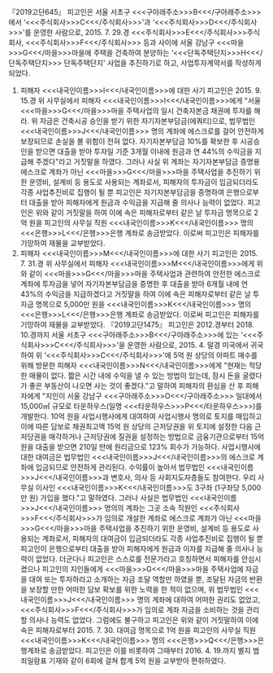 『2019고단645』
피고인은 서울 서초구 <<<구아래주소>>>B<<</구아래주소>>>에서 ‘<<<주식회사>>>C<<</주식회사>>>'과 ‘<<<주식회사>>>D<<</주식회사>>>'를 운영한 사람으로, 2015. 7. 29.경 <<<주식회사>>>E<<</주식회사>>>주식회사, <<<주식회사>>>F<<</주식회사>>> 등과 사이에 서울 강남구 <<<마을>>>G<<</마을>>>마을에 주택을 건축하여 분양하는 ‘<<<단독주택단지>>>H<<</단독주택단지>>> 단독주택단지' 사업을 추진하기로 하고, 사업투자계약서를 작성하게 되었다.
1. 피해자 <<<내국인이름>>>I<<</내국인이름>>>에 대한 사기
피고인은 2015. 9. 15.경 위 사무실에서 피해자 <<<내국인이름>>>I<<</내국인이름>>>에게 "서울 <<<마을>>>G<<</마을>>>마을 주택사업의 일시 건축자본금 채권에 투자를 해라. 위 자금은 건축시공 승인을 받기 위한 자기자본부담금(에쿼티)으로, 법무법인 <<<내국인이름>>>J<<</내국인이름>>> 명의 계좌에 에스크로를 걸어 안전하게 보장되므로 손실을 볼 위험이 전혀 없다. 자기자본부담금 10%를 확보한 후 시공승인을 받으면 대출을 받아 투자일 기준 3개월 이내에 원금과 연 44%의 수익금을 지급해 주겠다"라고 거짓말을 하였다. 그러나 사실 위 계좌는 자기자본부담금 증명용 에스크로 계좌가 아닌 <<<마을>>>G<<</마을>>>마을 주택사업을 추진하기 위한 운영비, 설계비 등 용도로 사용되는 계좌로서, 피해자의 투자금이 입금되더라도 각종 사업추진비로 집행이 될 뿐 피고인은 자기자본부담금을 증명하여 은행으로부터 대출을 받아 피해자에게 원금과 수익금을 지급해 줄 의사나 능력이 없었다.
피고인은 위와 같이 거짓말을 하여 이에 속은 피해자로부터 같은 날 투자금 명목으로 2억 원을 피고인의 사무실 직원 <<<내국인이름>>>K<<</내국인이름>>> 명의 <<<은행>>>L<<</은행>>>은행 계좌로 송금받았다.
이로써 피고인은 피해자를 기망하여 재물을 교부받았다.
2. 피해자 <<<내국인이름>>>M<<</내국인이름>>>에 대한 사기
피고인은 2015. 7. 31.경 위 사무실에서 피해자 <<<내국인이름>>>M<<</내국인이름>>>에게 위와 같이 <<<마을>>>G<<</마을>>>마을 주택사업과 관련하여 안전한 에스크로 계좌에 투자금을 넣어 자기자본부담금을 증명한 후 대출을 받아 6개월 내에 연 43%의 수익금을 지급하겠다고 거짓말을 하여 이에 속은 피해자로부터 같은 날 투자금 명목으로 5,000만 원을 <<<내국인이름>>>K<<</내국인이름>>> 명의 <<<은행>>>L<<</은행>>>은행 계좌로 송금받았다.
이로써 피고인은 피해자를 기망하여 재물을 교부받았다.
『2019고단1475』
피고인은 2012.경부터 2018. 10.경까지 서울 서초구 <<<구아래주소>>>B<<</구아래주소>>>에 있는 ‘<<<주식회사>>>C<<</주식회사>>>'을 운영한 사람으로, 2015. 4. 말경 미국에서 귀국하여 위 ‘<<<주식회사>>>C<<</주식회사>>>'에 5억 원 상당의 아파트 매수를 위해 방문한 피해자 <<<내국인이름>>>N<<</내국인이름>>>에게 "현재는 적당한 매물이 없다. 짧은 시간 내에 수익을 낼 수 있는 방법이 있는데, 잠시 돈을 굴렸다가 좋은 부동산이 나오면 사는 것이 좋겠다."고 말하여 피해자의 환심을 산 후 피해자에게 "지인이 서울 강남구 <<<구아래주소>>>O<<</구아래주소>>> 일대에서 15,000㎡ 규모로 타운하우스(일명 <<<타운하우스>>>P<<</타운하우스>>>)를 개발한다. 10억 원을 사업시행사에게 대여하여 사업시행사 명의로 토지를 매입하고 이에 따른 담보로 채권최고액 15억 원 상당의 근저당권을 위 토지에 설정한 다음 근저당권을 매각하거나 근저당권에 질권을 설정하는 방법으로 금융기관으로부터 15억 원을 대출을 받으면 210일 만에 원리금으로 123% 회수가 가능하다. 사업시행사에 대한 대여금은 법무법인 <<<내국인이름>>>J<<</내국인이름>>>의 에스크로 계좌에 입금되므로 안전하게 관리된다. 수익률이 높아서 법무법인 <<<내국인이름>>>J<<</내국인이름>>>과 변호사, 의사 등 사회지도자층들도 참여한다. 우리 사무실 이사인 <<<내국인이름>>>K<<</내국인이름>>>도 3구좌 (1구좌당 5,000만 원) 가입을 했다."고 말하였다.
그러나 사실은 법무법인 <<<내국인이름>>>J<<</내국인이름>>> 명의의 계좌는 그곳 소속 직원인 <<<주식회사>>>F<<</주식회사>>>가 임의로 개설한 계좌로 에스크로 계좌가 아닌 <<<마을>>>G<<</마을>>>마을 주택사업을 추진하기 위한 운영비, 설계비 등 용도로 사용되는 계좌로서, 피해자의 대여금이 입금되더라도 각종 사업추진비로 집행이 될 뿐 피고인이 은행으로부터 대출을 받아 피해자에게 원금과 이자를 지급해 줄 의사나 능력이 없었다. 더군다나 피고인은 스스로를 전문가라고 호칭하면서 피해자를 안심시켰으나 피고인의 지인들에게 <<<마을>>>G<<</마을>>>마을 주택사업에 자금을 대여 또는 투자하라고 소개하는 자금 조달 역할만 하였을 뿐, 조달된 자금의 반환을 보장할 만한 어떠한 담보 확보를 위한 노력을 한 적이 없으며, 위 법무법인 <<<내국인이름>>>J<<</내국인이름>>> 명의 계좌에 대하여 어떠한 권리도 없었고, <<<주식회사>>>F<<</주식회사>>>가 임의로 계좌 자금을 소비하는 것을 관리할 의사나 능력도 없었다.
그럼에도 불구하고 피고인은 위와 같이 거짓말하여 이에 속은 피해자로부터 2015. 7. 30. 대여금 명목으로 1억 원을 피고인의 사무실 직원 <<<내국인이름>>>K<<</내국인이름>>> 명의 <<<은행>>>Q<<</은행>>>은행계좌로 송금받았다.
피고인은 이를 비롯하여 그때부터 2016. 4. 19.까지 별지 범죄일람표 기재와 같이 6회에 걸쳐 합계 5억 원을 교부받아 편취하였다.